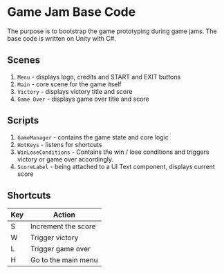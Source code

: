 # Game Jam Base Code
The purpose is to bootstrap the game prototyping during game jams. The base code is written on Unity with C#.

## Scenes

1. `Menu` - displays logo, credits and START and EXIT buttons
2. `Main` - core scene for the game itself
3. `Victory` - displays victory title and score
4. `Game Over` - displays game over title and score

## Scripts

1. `GameManager` - contains the game state and core logic 
2. `HotKeys` - listens for shortcuts
3. `WinLoseConditions` - Contains the win / lose conditions and triggers victory or game over accordingly.
4. `ScoreLabel` - being attached to a UI Text component, displays current score

## Shortcuts

|Key|Action
|--|--
|S|Increment the score
|W|Trigger victory
|L|Trigger game over
|H|Go to the main menu
